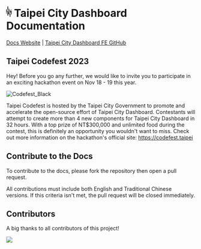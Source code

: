 # <img src='src/assets/images/TUIC.svg' height='28'> Taipei City Dashboard Documentation

[Docs Website](https://tuic.gov.taipei/documentation) | [Taipei City Dashboard FE GitHub](https://github.com/tpe-doit/Taipei-City-Dashboard-FE)

## Taipei Codefest 2023

Hey! Before you go any further, we would like to invite you to participate in an exciting hackathon event on Nov 18 - 19 this year. 

<img width="200" alt="Codefest_Black" src="https://github.com/tpe-doit/Taipei-City-Dashboard-FE/assets/13110501/29ebed08-a63d-4fd5-8bd5-e4c423f4e4d4">

Taipei Codefest is hosted by the Taipei City Government to promote and accelerate the open-source effort of Taipei City Dashboard. Contestants will attempt to create more than 4 new components for Taipei City Dashboard in 32 hours. With a top prize of NT$300,000 and unlimited food during the contest, this is definitely an opportunity you wouldn't want to miss. Check out more information on the hackathon's official site: https://codefest.taipei

## Contribute to the Docs

To contribute to the docs, please fork the repository then open a pull request.

All contributions must include both English and Traditional Chinese versions. If this criteria isn't met, the pull request will be closed immediately.

## Contributors

A big thanks to all contributors of this project!

<a href="https://github.com/tpe-doit/Taipei-City-Dashboard-Documentation/graphs/contributors">
  <img src="https://contrib.rocks/image?repo=tpe-doit/Taipei-City-Dashboard-Documentation" />
</a>
